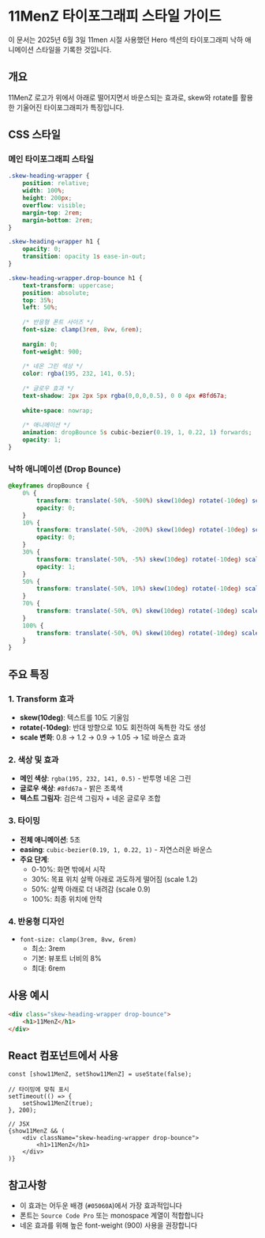 # 11MenZ 타이포그래피 스타일 가이드

이 문서는 2025년 6월 3일 11men 시절 사용했던 Hero 섹션의 타이포그래피 낙하 애니메이션 스타일을 기록한 것입니다.

## 개요
11MenZ 로고가 위에서 아래로 떨어지면서 바운스되는 효과로, skew와 rotate를 활용한 기울어진 타이포그래피가 특징입니다.

## CSS 스타일

### 메인 타이포그래피 스타일
```css
.skew-heading-wrapper {
    position: relative;
    width: 100%;
    height: 200px;
    overflow: visible;
    margin-top: 2rem;
    margin-bottom: 2rem;
}

.skew-heading-wrapper h1 {
    opacity: 0;
    transition: opacity 1s ease-in-out;
}

.skew-heading-wrapper.drop-bounce h1 {
    text-transform: uppercase;
    position: absolute;
    top: 35%;
    left: 50%;
    
    /* 반응형 폰트 사이즈 */
    font-size: clamp(3rem, 8vw, 6rem);
    
    margin: 0;
    font-weight: 900;
    
    /* 네온 그린 색상 */
    color: rgba(195, 232, 141, 0.5);
    
    /* 글로우 효과 */
    text-shadow: 2px 2px 5px rgba(0,0,0,0.5), 0 0 4px #8fd67a;
    
    white-space: nowrap;
    
    /* 애니메이션 */
    animation: dropBounce 5s cubic-bezier(0.19, 1, 0.22, 1) forwards;
    opacity: 1;
}
```

### 낙하 애니메이션 (Drop Bounce)
```css
@keyframes dropBounce {
    0% {
        transform: translate(-50%, -500%) skew(10deg) rotate(-10deg) scale(0.8);
        opacity: 0;
    }
    10% {
        transform: translate(-50%, -200%) skew(10deg) rotate(-10deg) scale(0.8);
        opacity: 0;
    }
    30% {
        transform: translate(-50%, -5%) skew(10deg) rotate(-10deg) scale(1.2);
        opacity: 1;
    }
    50% {
        transform: translate(-50%, 10%) skew(10deg) rotate(-10deg) scale(0.9);
    }
    70% {
        transform: translate(-50%, 0%) skew(10deg) rotate(-10deg) scale(1.05);
    }
    100% {
        transform: translate(-50%, 0%) skew(10deg) rotate(-10deg) scale(1);
    }
}
```

## 주요 특징

### 1. Transform 효과
- **skew(10deg)**: 텍스트를 10도 기울임
- **rotate(-10deg)**: 반대 방향으로 10도 회전하여 독특한 각도 생성
- **scale 변화**: 0.8 → 1.2 → 0.9 → 1.05 → 1로 바운스 효과

### 2. 색상 및 효과
- **메인 색상**: `rgba(195, 232, 141, 0.5)` - 반투명 네온 그린
- **글로우 색상**: `#8fd67a` - 밝은 초록색
- **텍스트 그림자**: 검은색 그림자 + 네온 글로우 조합

### 3. 타이밍
- **전체 애니메이션**: 5초
- **easing**: `cubic-bezier(0.19, 1, 0.22, 1)` - 자연스러운 바운스
- **주요 단계**:
  - 0-10%: 화면 밖에서 시작
  - 30%: 목표 위치 살짝 아래로 과도하게 떨어짐 (scale 1.2)
  - 50%: 살짝 아래로 더 내려감 (scale 0.9)
  - 100%: 최종 위치에 안착

### 4. 반응형 디자인
- `font-size: clamp(3rem, 8vw, 6rem)`
  - 최소: 3rem
  - 기본: 뷰포트 너비의 8%
  - 최대: 6rem

## 사용 예시

```html
<div class="skew-heading-wrapper drop-bounce">
    <h1>11MenZ</h1>
</div>
```

## React 컴포넌트에서 사용
```tsx
const [show11MenZ, setShow11MenZ] = useState(false);

// 타이밍에 맞춰 표시
setTimeout(() => {
    setShow11MenZ(true);
}, 200);

// JSX
{show11MenZ && (
    <div className="skew-heading-wrapper drop-bounce">
        <h1>11MenZ</h1>
    </div>
)}
```

## 참고사항
- 이 효과는 어두운 배경 (`#05060A`)에서 가장 효과적입니다
- 폰트는 `Source Code Pro` 또는 monospace 계열이 적합합니다
- 네온 효과를 위해 높은 font-weight (900) 사용을 권장합니다